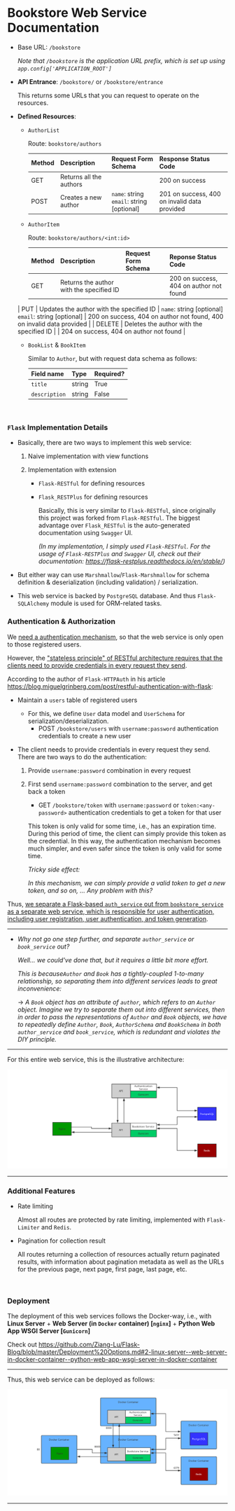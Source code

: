 # Bookstore Web Service Documentation

* Base URL: `/bookstore`

  *Note that `/bookstore` is the application URL prefix, which is set up using `app.config['APPLICATION_ROOT']`*

* **API Entrance**: `/bookstore/` or `/bookstore/entrance`

  This returns some URLs that you can request to operate on the resources.

* **Defined Resources**:

  * `AuthorList`

    Route: `bookstore/authors`

    | Method | Description             | Request Form Schema                          | Response Status Code                         |
    | ------ | ----------------------- | -------------------------------------------- | -------------------------------------------- |
    | GET    | Returns all the authors |                                              | 200 on success                               |
    | POST   | Creates a new author    | `name`: string<br>`email`: string [optional] | 201 on success, 400 on invalid data provided |

  * `AuthorItem`

    Route: `bookstore/authors/<int:id>`
  
    | Method | Description                              | Request Form Schema                                     | Reponse Status Code                                          |
    | ------ | ---------------------------------------- | ------------------------------------------------------- | ------------------------------------------------------------ |
    | GET    | Returns the author with the specified ID |                                                         | 200 on success, 404 on author not found                      |
  | PUT    | Updates the author with the specified ID | `name`: string [optional]<br>`email`: string [optional] | 200 on success, 404 on author not found, 400 on invalid data provided |
  | DELETE | Deletes the author with the specified ID |                                                         | 204 on success, 404 on author not found                      |
  
  * `BookList` & `BookItem`

    Similar to `Author`, but with request data schema as follows:
  
    | Field name    | Type   | Required? |
    | ------------- | ------ | --------- |
    | `title`       | string | True      |
    | `description` | string | False     |

<br>

### `Flask` Implementation Details

* Basically, there are two ways to implement this web service:

  1. Naive implementation with view functions

  2. Implementation with extension

     * `Flask-RESTful` for defining resources

     * `Flask_RESTPlus` for defining resources

       Basically, this is very similar to `Flask-RESTful`, since originally this project was forked from `Flask-RESTful`. The biggest advantage over `Flask_RESTful` is the auto-generated documentation using `Swagger` UI.

       *(In my implementation, I simply used `Flask-RESTful`. For the usage of `Flask-RESTPlus` and `Swagger` UI, check out their documentation: https://flask-restplus.readthedocs.io/en/stable/)*

* But either way can use `Marshmallow`/`Flask-Marshmallow` for schema definition & deserialization (including validation) / serialization.

* This web service is backed by `PostgreSQL` database. And thus `Flask-SQLAlchemy` module is used for ORM-related tasks.



### Authentication & Authorization

We <u>need a authentication mechanism</u>, so that the web service is only open to those registered users.

However, the <u>"stateless principle" of RESTful architecture requires that the clients need to provide credentials in every request they send</u>.

According to the author of `Flask-HTTPAuth` in his article https://blog.miguelgrinberg.com/post/restful-authentication-with-flask:

* Maintain a `users` table of registered users

  * For this, we define `User` data model and `UserSchema` for serialization/deserialization.
    * POST `/bookstore/users` with `username:password` authentication credentials to create a new user

* The client needs to provide credentials in every request they send. There are two ways to do the authentication:

  1. Provide `username:password` combination in every request

  2. First send `username:password` combination to the server, and get back a token

     * GET `/bookstore/token` with `username:password` or `token:<any-password>` authentication credentials to get a token for that user

     This token is only valid for some time, i.e., has an expiration time. During this period of time, the client can simply provide this token as the credential. In this way, the authentication mechanism becomes much simpler, and even safer since the token is only valid for some time.

     *Tricky side effect:*

     *In this mechanism, we can simply provide a valid token to get a new token, and so on, ... Any problem with this?*

Thus, <u>we separate a Flask-based `auth_service` out from `bookstore_service` as a separate web service, which is responsible for user authentication, including user registration, user authentication, and token generation</u>.

***

* *Why not go one step further, and separate `author_service` or `book_service` out?*

  *Well... we could've done that, but it requires a little bit more effort.*

  *This is because`Author` and `Book` has a tightly-coupled 1-to-many relationship, so separating them into different services leads to great inconvenience:*

  -> *A `Book` object has an attribute of `author`, which refers to an `Author` object. Imagine we try to separate them out into different services, then in order to pass the representations of `Author` and `Book` objects, we have to repeatedly define `Author`, `Book`, `AuthorSchema` and `BookSchema` in both `author_service` and `book_service`, which is redundant and violates the DIY principle.*

***

For this entire web service, this is the illustrative architecture:

<img src="https://github.com/Ziang-Lu/RESTful-with-Flask/blob/master/my_bookstore/Bookstore%20Web%20Service%20RESTful%20Architecture%20&%20API.png?raw=true">

***



### Additional Features

* Rate limiting

  Almost all routes are protected by rate limiting, implemented with `Flask-Limiter` and `Redis`.

* Pagination for collection result

  All routes returning a collection of resources actually return paginated results, with information about pagination metadata as well as the URLs for the previous page, next page, first page, last page, etc.

<br>

### Deployment

The deployment of this web services follows the Docker-way, i.e., with **Linux Server** + **Web Server (in `Docker` container) [`nginx`]** + **Python Web App WSGI Server [`Gunicorn`]**

Check out https://github.com/Ziang-Lu/Flask-Blog/blob/master/Deployment%20Options.md#2-linux-server--web-server-in-docker-container--python-web-app-wsgi-server-in-docker-container

***

Thus, this web service can be deployed as follows:

<img src="https://github.com/Ziang-Lu/RESTful-with-Flask/blob/master/my_bookstore/Bookstore%20Web%20Service%20Deployment.png?raw=true">

***

